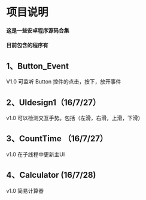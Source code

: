 # 项目说明

#### 这是一些安卓程序源码合集
#### 目前包含的程序有

## 1、Button_Event
V1.0
可监听 Button 控件的点击，按下，放开事件

## 2、UIdesign1（16/7/27）
v1.0
可以检测交互手势。包括（左滑，右滑，上滑，下滑）

## 3、CountTime （16/7/27）
v1.0
在子线程中更新主UI

## 4、Calculator (16/7/28)
v1.0
简易计算器
